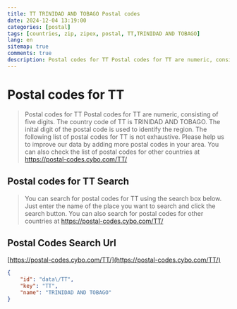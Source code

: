 ```yaml
---
title: TT TRINIDAD AND TOBAGO Postal codes 
date: 2024-12-04 13:19:00
categories: [postal]
tags: [countries, zip, zipex, postal, TT,TRINIDAD AND TOBAGO]
lang: en
sitemap: true
comments: true
description: Postal codes for TT Postal codes for TT are numeric, consisting of five digits. The country code of TT is TRINIDAD AND TOBAGO. The inital digit of the postal code is used to identify the region. The following list of postal codes for TT is not exhaustive. Please help us to improve our data by adding more postal codes in your area. You can also check the list of postal codes for other countries at https://postal-codes.cybo.com/TT/
---
```


# Postal codes for TT
> Postal codes for TT Postal codes for TT are numeric, consisting of five digits. The country code of TT is TRINIDAD AND TOBAGO. The inital digit of the postal code is used to identify the region. The following list of postal codes for TT is not exhaustive. Please help us to improve our data by adding more postal codes in your area. You can also check the list of postal codes for other countries at https://postal-codes.cybo.com/TT/

## Postal codes for TT Search 
> You can search for postal codes for TT using the search box below. Just enter the name of the place you want to search and click the search button. You can also search for postal codes for other countries at https://postal-codes.cybo.com/TT/

## Postal Codes Search Url

[https://postal-codes.cybo.com/TT/](https://postal-codes.cybo.com/TT/)
```json
{
    "id": "data\/TT",
    "key": "TT",
    "name": "TRINIDAD AND TOBAGO"
}
```
